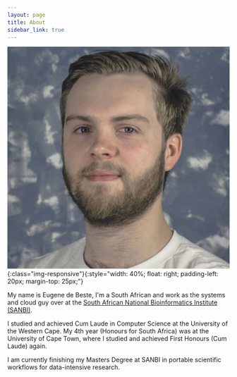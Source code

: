 ```yaml
---
layout: page
title: About
sidebar_link: true
---
```


![image-title-here](assets/images/eugene_de_beste_small.jpg){:class="img-responsive"}{:style="width: 40%; float: right; padding-left: 20px; margin-top: 25px;"}

My name is Eugene de Beste, I'm a South African and work as the systems and cloud guy over at the [South African National Bioinformatics Institute (SANBI)](https://sanbi.ac.za).

I studied and achieved Cum Laude in Computer Science at the University of the Western Cape. My 4th year (Honours for South Africa) was at the University of Cape Town, where I studied and achieved First Honours (Cum Laude) again.

I am currently finishing my Masters Degree at SANBI in portable scientific workflows for data-intensive research.